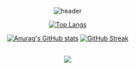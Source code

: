 <div align=center>

  ![header](https://capsule-render.vercel.app/api?type=Waving&color=timeGradient&height=300&section=header&text=I%20AM%202Zerozero&20👋&fontSize=48)
  
  [![Top Langs](https://github-readme-stats.vercel.app/api/top-langs/?username=2Zerozero)](https://github.com/anuraghazra/github-readme-stats)


  [![Anurag's GitHub stats](https://github-readme-stats.vercel.app/api?username=2Zerozero)](https://github.com/anuraghazra/github-readme-stats) [![GitHub Streak](https://streak-stats.demolab.com?user=2Zerozero&theme=transparent)](https://git.io/streak-stats)

  <br>

  <img src="https://capsule-render.vercel.app/api?type=Waving&color=timeGradient&height=150&section=footer" />
  
</div>
